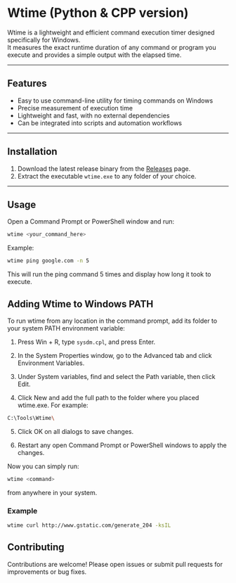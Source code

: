 # Wtime (Python & CPP version)

Wtime is a lightweight and efficient command execution timer designed specifically for Windows.  
It measures the exact runtime duration of any command or program you execute and provides a simple output with the elapsed time.

---

## Features

- Easy to use command-line utility for timing commands on Windows  
- Precise measurement of execution time  
- Lightweight and fast, with no external dependencies  
- Can be integrated into scripts and automation workflows  

---

## Installation

1. Download the latest release binary from the [Releases](https://github.com/MrDevAnony/Wtime/releases) page.  
2. Extract the executable `wtime.exe` to any folder of your choice.  

---

## Usage

Open a Command Prompt or PowerShell window and run:

```bash
wtime <your_command_here>
```

Example:
```bash
wtime ping google.com -n 5
```
This will run the ping command 5 times and display how long it took to execute.

## Adding Wtime to Windows PATH

To run wtime from any location in the command prompt, add its folder to your system PATH environment variable:

1. Press Win + R, type `sysdm.cpl`, and press Enter.

2. In the System Properties window, go to the Advanced tab and click Environment Variables.

3. Under System variables, find and select the Path variable, then click Edit.

4. Click New and add the full path to the folder where you placed wtime.exe. For example:
```bash
C:\Tools\Wtime\
```

5. Click OK on all dialogs to save changes.

6. Restart any open Command Prompt or PowerShell windows to apply the changes.

Now you can simply run:
```bash
wtime <command>
```
from anywhere in your system.

### Example
```bash
wtime curl http://www.gstatic.com/generate_204 -ksIL
```

## Contributing

Contributions are welcome! Please open issues or submit pull requests for improvements or bug fixes.
